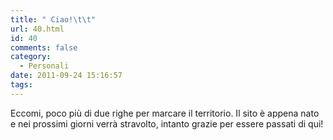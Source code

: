 ```yaml
---
title: " Ciao!\t\t"
url: 40.html
id: 40
comments: false
category:
  - Personali
date: 2011-09-24 15:16:57
tags:
---
```


Eccomi, poco più di due righe per marcare il territorio. Il sito è appena nato e nei prossimi giorni verrà stravolto, intanto grazie per essere passati di qui!